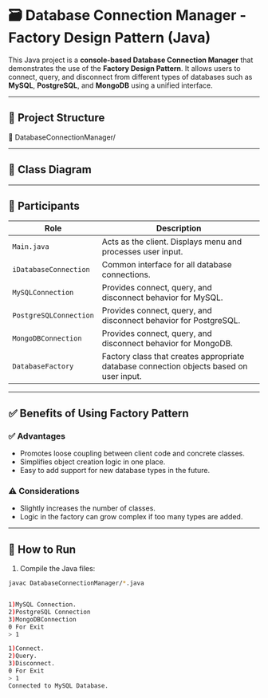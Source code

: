 # 🗃️ Database Connection Manager - Factory Design Pattern (Java)

This Java project is a **console-based Database Connection Manager** that demonstrates the use of the **Factory Design Pattern**. It allows users to connect, query, and disconnect from different types of databases such as **MySQL**, **PostgreSQL**, and **MongoDB** using a unified interface.

---

## 📁 Project Structure

📁 DatabaseConnectionManager/


---

## 🧱 Class Diagram


---

## 👥 Participants

| Role                    | Description |
|-------------------------|-------------|
| `Main.java`             | Acts as the client. Displays menu and processes user input. |
| `iDatabaseConnection`   | Common interface for all database connections. |
| `MySQLConnection`       | Provides connect, query, and disconnect behavior for MySQL. |
| `PostgreSQLConnection`  | Provides connect, query, and disconnect behavior for PostgreSQL. |
| `MongoDBConnection`     | Provides connect, query, and disconnect behavior for MongoDB. |
| `DatabaseFactory`       | Factory class that creates appropriate database connection objects based on user input. |

---

## ✅ Benefits of Using Factory Pattern

### ✅ Advantages
- Promotes loose coupling between client code and concrete classes.
- Simplifies object creation logic in one place.
- Easy to add support for new database types in the future.

### ⚠️ Considerations
- Slightly increases the number of classes.
- Logic in the factory can grow complex if too many types are added.

---

## 🧪 How to Run

1. Compile the Java files:

```bash
javac DatabaseConnectionManager/*.java


1)MySQL Connection.
2)PostgreSQL Connection
3)MongoDBConnection
0 For Exit
> 1

1)Connect.
2)Query.
3)Disconnect.
0 For Exit
> 1
Connected to MySQL Database.
